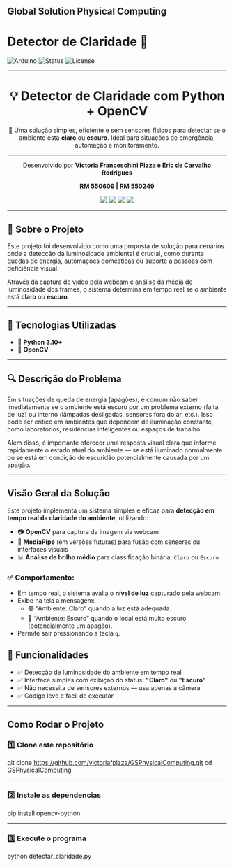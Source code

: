 ## Global Solution Physical Computing

# Detector de Claridade 🚀

![Arduino](https://img.shields.io/badge/Platform-Arduino-blue?style=flat&logo=arduino)
![Status](https://img.shields.io/badge/Status-Em%20Desenvolvimento-yellow)
![License](https://img.shields.io/badge/License-MIT-green)

---

<h1 align="center">💡 Detector de Claridade com Python + OpenCV</h1>

<p align="center">
  🔦 Uma solução simples, eficiente e sem sensores físicos para detectar se o ambiente está <strong>claro</strong> ou <strong>escuro</strong>. Ideal para situações de emergência, automação e monitoramento.
</p>

---

<p align="center">
  Desenvolvido por <strong> Victoria Franceschini Pizza e Eric de Carvalho Rodrigues </strong> 
</p>

<p align="center">
  <strong> RM 550609 | RM 550249 </strong> 
</p>

<p align="center">
  <img src="https://img.shields.io/badge/-Python-3776AB?logo=python&logoColor=white" />
  <img src="https://img.shields.io/badge/-OpenCV-5C3EE8?logo=opencv&logoColor=white" />
  <img src="https://img.shields.io/badge/-MediaPipe-FF6F00?logo=google&logoColor=white" />
  <img src="https://img.shields.io/badge/-Feito%20com%20cafe-6f4e37?logo=buymeacoffee&logoColor=white" />
</p>


---

## 🧠 Sobre o Projeto

Este projeto foi desenvolvido como uma proposta de solução para cenários onde a detecção da luminosidade ambiental é crucial, como durante quedas de energia, automações domésticas ou suporte a pessoas com deficiência visual.

Através da captura de vídeo pela webcam e análise da média de luminosidade dos frames, o sistema determina em tempo real se o ambiente está **claro** ou **escuro**.

---

## 🚀 Tecnologias Utilizadas

- 🐍 **Python 3.10+**
- 🎥 **OpenCV**

---

## 🔍 Descrição do Problema

Em situações de queda de energia (apagões), é comum não saber imediatamente se o ambiente está escuro por um problema externo (falta de luz) ou interno (lâmpadas desligadas, sensores fora do ar, etc.). Isso pode ser crítico em ambientes que dependem de iluminação constante, como laboratórios, residências inteligentes ou espaços de trabalho.

Além disso, é importante oferecer uma resposta visual clara que informe rapidamente o estado atual do ambiente — se está iluminado normalmente ou se está em condição de escuridão potencialmente causada por um apagão.

---

## Visão Geral da Solução

Este projeto implementa um sistema simples e eficaz para **detecção em tempo real da claridade do ambiente**, utilizando:

- 📷 **OpenCV** para captura da imagem via webcam
- 🧠 **MediaPipe** (em versões futuras) para fusão com sensores ou interfaces visuais
- 📊 **Análise de brilho médio** para classificação binária: `Claro` ou `Escuro`

### ✅ Comportamento:

- Em tempo real, o sistema avalia o **nível de luz** capturado pela webcam.
- Exibe na tela a mensagem:
  - 🟢 “Ambiente: Claro” quando a luz está adequada.
  - 🔴 “Ambiente: Escuro” quando o local está muito escuro (potencialmente um apagão).
- Permite sair pressionando a tecla `q`.

## 🎯 Funcionalidades

- ✅ Detecção de luminosidade do ambiente em tempo real
- ✅ Interface simples com exibição do status: **"Claro"** ou **"Escuro"**
- ✅ Não necessita de sensores externos — usa apenas a câmera
- ✅ Código leve e fácil de executar

---

## Como Rodar o Projeto

### 1️⃣ Clone este repositório

git clone https://github.com/victoriafpizza/GSPhysicalComputing.git
cd GSPhysicalComputing

---

### 2️⃣ Instale as dependencias
pip install opencv-python

---

### 3️⃣ Execute o programa
python detectar_claridade.py